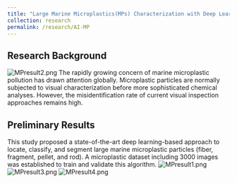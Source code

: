```yaml
---
title: "Large Marine Microplastics(MPs) Characterization with Deep Learning"
collection: research
permalink: /research/AI-MP
---
```

## Research Background

![MPresult2.png](https://kimile599.github.io/images/MPresult2.png)
The rapidly growing concern of marine microplastic pollution has drawn attention globally. Microplastic particles are normally subjected to visual characterization before more sophisticated chemical analyses. However, the misidentification rate of current visual inspection approaches remains high.<br>

## Preliminary Results
This study proposed a state-of-the-art deep learning-based approach to locate, classify, and segment large marine microplastic particles (fiber, fragment, pellet, and rod). A microplastic dataset including 3000 images was established to train and validate this algorithm.
![MPresult1.png](https://kimile599.github.io/images/MPresult1.png)
![MPresult3.png](https://kimile599.github.io/images/MPresult3.png)
![MPresult4.png](https://kimile599.github.io/images/MPresult4.png)